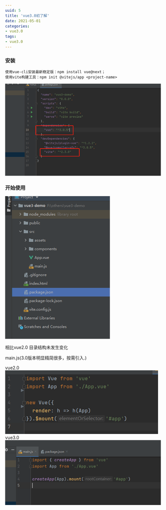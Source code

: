 ```yaml
---
uuid: 5
title: 'vue3.0初了解'
date: 2021-05-01
categories:
- vue3.0
tags:
- vue3.0
---
```


### 安装

    使用vue-cli安装最新稳定版：npm install vue@next；
    使用vite构建工具：npm init @vitejs/app <project-name>

![Image text](./images/vue3.0/vue3-cli-package.jpg)

### 开始使用

![Image text](./images/vue3.0/catalog.jpg)

相比vue2.0 目录结构未发生变化

main.js(3.0版本明显精简很多，按需引入.)

vue2.0
![Image text](./images/vue3.0/main-js(2.0).jpg)
vue3.0
![Image text](./images/vue3.0/main-js(3.0).jpg)
    
